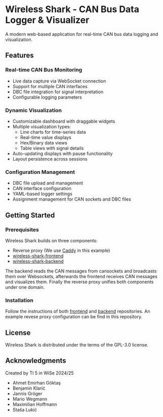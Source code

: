 # Wireless Shark - CAN Bus Data Logger & Visualizer

A modern web-based application for real-time CAN bus data logging and visualization. 

## Features

### Real-time CAN Bus Monitoring
- Live data capture via WebSocket connection
- Support for multiple CAN interfaces
- DBC file integration for signal interpretation
- Configurable logging parameters

### Dynamic Visualization
- Customizable dashboard with draggable widgets
- Multiple visualization types:
  - Line charts for time-series data
  - Real-time value displays
  - Hex/Binary data views
  - Table views with signal details
- Auto-updating displays with pause functionality
- Layout persistence across sessions

### Configuration Management
- DBC file upload and management
- CAN interface configuration
- YAML-based logger settings
- Assignment management for CAN sockets and DBC files

## Getting Started

### Prerequisites

Wireless Shark builds on three components: 
- Reverse proxy (We use [Caddy](https://caddyserver.com/) in this example)
- [wireless-shark-frontend](https://github.com/YellowPirat/wireless-shark-frontend)
- [wireless-shark-backend](https://github.com/YellowPirat/wireless-shark-backend)

The backend reads the CAN messages from cansockets and broadcasts them over Websockets, afterwards the frontend receives CAN messages and visualizes them. Finally the reverse proxy unifies both components under one domain. 

### Installation

Follow the instructions of both [frontend](https://github.com/YellowPirat/wireless-shark-frontend?tab=readme-ov-file#getting-started) and [backend](https://github.com/YellowPirat/wireless-shark-backend#getting-started) repositories. An example revese proxy configuration can be find in this repository. 

## License

Wireless Shark is distributed under the terms of the GPL-3.0 license.

## Acknowledgments

Created by TI 5 in WiSe 2024/25

- Ahmet Emirhan Göktaş
- Benjamin Klarić
- Jannis Gröger
- Mario Wegmann
- Maximilian Hoffmann
- Staša Lukić


